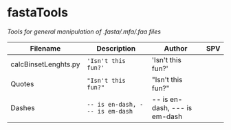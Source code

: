 # fastaTools
*Tools for general manipulation of .fasta/.mfa/.faa files*

|Filename        |Description                    |Author                       |SPV                       |
|----------------|-------------------------------|-----------------------------|-----------------------------|
|calcBinsetLenghts.py|`'Isn't this fun?'`            |'Isn't this fun?'            |                             |
|Quotes          |`"Isn't this fun?"`            |"Isn't this fun?"            |                             |
|Dashes          |`-- is en-dash, --- is em-dash`|-- is en-dash, --- is em-dash|                             |
